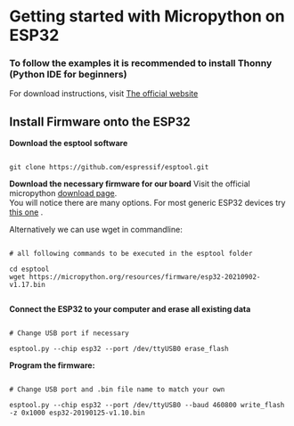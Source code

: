# Getting started with Micropython on ESP32

### To follow the examples it is recommended to install Thonny (Python IDE for beginners)

For download instructions, visit [The official website](https://thonny.org "Official Thonny Website")

## Install Firmware onto the ESP32

**Download the esptool software**

```shell

git clone https://github.com/espressif/esptool.git

```

**Download the necessary firmware for our board**
Visit the official micropython [download page](https://micropython.org/download/). <br />
You will notice there are many options. For most generic ESP32 devices try [this one](https://micropython.org/download/esp32/) .

Alternatively we can use wget in commandline:

```shell

# all following commands to be executed in the esptool folder

cd esptool
wget https://micropython.org/resources/firmware/esp32-20210902-v1.17.bin


```
**Connect the ESP32 to your computer and erase all existing data**

```shell

# Change USB port if necessary

esptool.py --chip esp32 --port /dev/ttyUSB0 erase_flash

```
**Program the firmware:**

```shell

# Change USB port and .bin file name to match your own

esptool.py --chip esp32 --port /dev/ttyUSB0 --baud 460800 write_flash -z 0x1000 esp32-20190125-v1.10.bin

```

